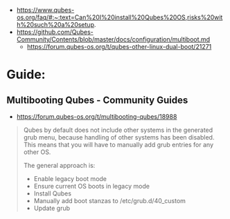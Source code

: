 - https://www.qubes-os.org/faq/#:~:text=Can%20I%20install%20Qubes%20OS,risks%20with%20such%20a%20setup.
- https://github.com/Qubes-Community/Contents/blob/master/docs/configuration/multiboot.md
  - https://forum.qubes-os.org/t/qubes-other-linux-dual-boot/21271

# Guide:
## Multibooting Qubes - Community Guides
- https://forum.qubes-os.org/t/multibooting-qubes/18988

>Qubes by default does not include other systems in the generated grub menu, because handling of other systems has been disabled. This means that you will have to manually add grub entries for any other OS.
>
>The general approach is:
>
>- Enable legacy boot mode
>- Ensure current OS boots in legacy mode
>- Install Qubes
>- Manually add boot stanzas to /etc/grub.d/40_custom
>- Update grub
